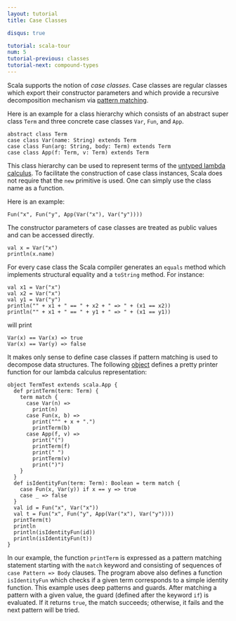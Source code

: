 ```yaml
---
layout: tutorial
title: Case Classes

disqus: true

tutorial: scala-tour
num: 5
tutorial-previous: classes
tutorial-next: compound-types
---
```


Scala supports the notion of _case classes_. Case classes are regular classes which export their constructor parameters and which provide a recursive decomposition mechanism via [pattern matching](pattern-matching.html).

Here is an example for a class hierarchy which consists of an abstract super class `Term` and three concrete case classes `Var`, `Fun`, and `App`.

    abstract class Term
    case class Var(name: String) extends Term
    case class Fun(arg: String, body: Term) extends Term
    case class App(f: Term, v: Term) extends Term

This class hierarchy can be used to represent terms of the [untyped lambda calculus](http://www.ezresult.com/article/Lambda_calculus). To facilitate the construction of case class instances, Scala does not require that the `new` primitive is used. One can simply use the class name as a function.

Here is an example:

    Fun("x", Fun("y", App(Var("x"), Var("y"))))

The constructor parameters of case classes are treated as public values and can be accessed directly.

    val x = Var("x")
    println(x.name)

For every case class the Scala compiler generates an `equals` method which implements structural equality and a `toString` method. For instance:

    val x1 = Var("x")
    val x2 = Var("x")
    val y1 = Var("y")
    println("" + x1 + " == " + x2 + " => " + (x1 == x2))
    println("" + x1 + " == " + y1 + " => " + (x1 == y1))

will print

    Var(x) == Var(x) => true
    Var(x) == Var(y) => false

It makes only sense to define case classes if pattern matching is used to decompose data structures. The following [object](singleton-objects.html) defines a pretty printer function for our lambda calculus representation:

    object TermTest extends scala.App {
      def printTerm(term: Term) {
        term match {
          case Var(n) =>
            print(n)
          case Fun(x, b) =>
            print("^" + x + ".")
            printTerm(b)
          case App(f, v) =>
            print("(")
            printTerm(f)
            print(" ")
            printTerm(v)
            print(")")
        }
      }
      def isIdentityFun(term: Term): Boolean = term match {
        case Fun(x, Var(y)) if x == y => true
        case _ => false
      }
      val id = Fun("x", Var("x"))
      val t = Fun("x", Fun("y", App(Var("x"), Var("y"))))
      printTerm(t)
      println
      println(isIdentityFun(id))
      println(isIdentityFun(t))
    }

In our example, the function `printTerm` is expressed as a pattern matching statement starting with the `match` keyword and consisting of sequences of `case Pattern => Body` clauses.
The program above also defines a function `isIdentityFun` which checks if a given term corresponds to a simple identity function. This example uses deep patterns and guards. After matching a pattern with a given value, the guard (defined after the keyword `if`) is evaluated. If it returns `true`, the match succeeds; otherwise, it fails and the next pattern will be tried.
